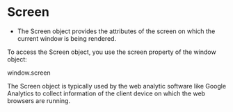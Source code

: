 # Screen
- The Screen object provides the attributes of the screen on which the current window is being rendered.

To access the Screen object, you use the screen property of the window object:

window.screen

The Screen object is typically used by the web analytic software like Google Analytics to collect information of the client device on which the web browsers are running.